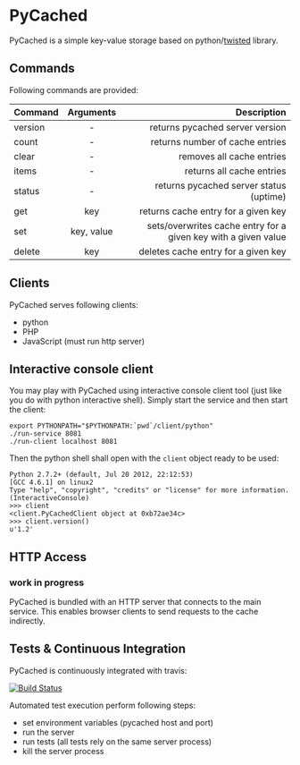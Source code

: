 # PyCached

PyCached is a simple key-value storage based on python/[twisted](http://twistedmatrix.com/) library.

## Commands

Following commands are provided:

| Command       | Arguments     | Description  |
| ------------- |:-------------:| ------------:|
| version | - | returns pycached server version |
| count | - | returns number of cache entries |
| clear | - | removes all cache entries |
| items | - | returns all cache entries |
| status | - | returns pycached server status (uptime) |
| get | key | returns cache entry for a given key |
| set | key, value | sets/overwrites cache entry for a given key with a given value |
| delete | key | deletes cache entry for a given key |

## Clients

PyCached serves following clients:
 * python
 * PHP
 * JavaScript (must run http server)

## Interactive console client

You may play with PyCached using interactive console client tool (just like you
do with python interactive shell). Simply start the service and then start the
client:

    export PYTHONPATH="$PYTHONPATH:`pwd`/client/python"
    ./run-service 8081
    ./run-client localhost 8081

Then the python shell shall open with the `client` object ready to be used:

    Python 2.7.2+ (default, Jul 20 2012, 22:12:53)
    [GCC 4.6.1] on linux2
    Type "help", "copyright", "credits" or "license" for more information.
    (InteractiveConsole)
    >>> client
    <client.PyCachedClient object at 0xb72ae34c>
    >>> client.version()
    u'1.2'

## HTTP Access

### work in progress

PyCached is bundled with an HTTP server that connects to the main service. This
enables browser clients to send requests to the cache indirectly.

## Tests & Continuous Integration

PyCached is continuously integrated with travis:

[![Build Status](https://travis-ci.org/ducin/pycached.png?branch=master)](https://travis-ci.org/ducin/pycached)

Automated test execution perform following steps:

 * set environment variables (pycached host and port)
 * run the server
 * run tests (all tests rely on the same server process)
 * kill the server process
